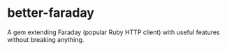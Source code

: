 # better-faraday

A gem extending Faraday (popular Ruby HTTP client) with useful features without breaking anything.

